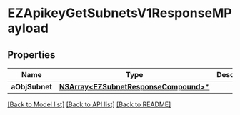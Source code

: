 # EZApikeyGetSubnetsV1ResponseMPayload

## Properties
Name | Type | Description | Notes
------------ | ------------- | ------------- | -------------
**aObjSubnet** | [**NSArray&lt;EZSubnetResponseCompound&gt;***](EZSubnetResponseCompound.md) |  | 

[[Back to Model list]](../README.md#documentation-for-models) [[Back to API list]](../README.md#documentation-for-api-endpoints) [[Back to README]](../README.md)


